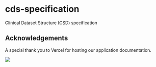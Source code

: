 # cds-specification
Clinical Dataset Structure (CSD) specification

## Acknowledgements

A special thank you to Vercel for hosting our application documentation.

![](https://www.datocms-assets.com/31049/1618983297-powered-by-vercel.svg)
